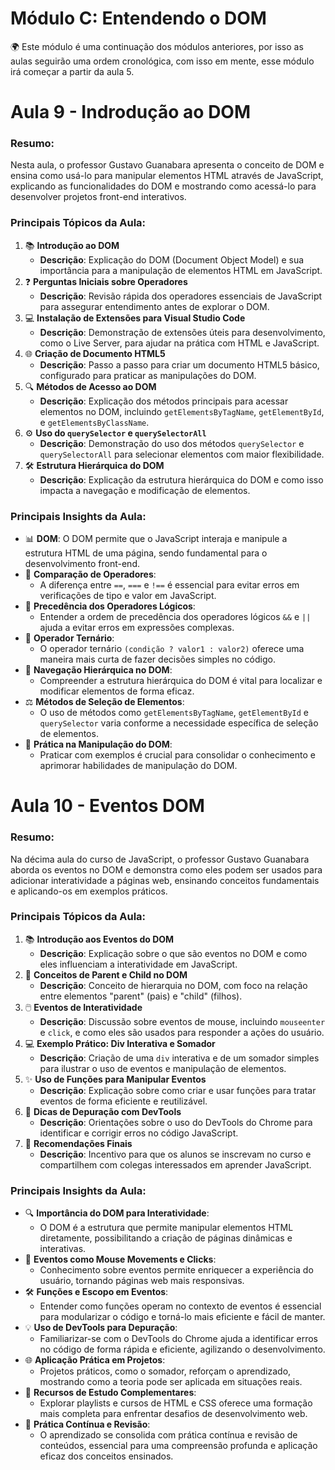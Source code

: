 # Módulo C: Entendendo o DOM

<aside>
🌍 Este módulo é uma continuação dos módulos anteriores, por isso as aulas seguirão uma ordem cronológica, com isso em mente, esse módulo irá começar a partir da aula 5.

</aside>

# Aula 9 - Indrodução ao DOM

### Resumo:

Nesta aula, o professor Gustavo Guanabara apresenta o conceito de DOM e ensina como usá-lo para manipular elementos HTML através de JavaScript, explicando as funcionalidades do DOM e mostrando como acessá-lo para desenvolver projetos front-end interativos.

### Principais Tópicos da Aula:

1. 📚 **Introdução ao DOM**
    - **Descrição**: Explicação do DOM (Document Object Model) e sua importância para a manipulação de elementos HTML em JavaScript.
2. ❓ **Perguntas Iniciais sobre Operadores**
    - **Descrição**: Revisão rápida dos operadores essenciais de JavaScript para assegurar entendimento antes de explorar o DOM.
3. 💻 **Instalação de Extensões para Visual Studio Code**
    - **Descrição**: Demonstração de extensões úteis para desenvolvimento, como o Live Server, para ajudar na prática com HTML e JavaScript.
4. 🌐 **Criação de Documento HTML5**
    - **Descrição**: Passo a passo para criar um documento HTML5 básico, configurado para praticar as manipulações do DOM.
5. 🔍 **Métodos de Acesso ao DOM**
    - **Descrição**: Explicação dos métodos principais para acessar elementos no DOM, incluindo `getElementsByTagName`, `getElementById`, e `getElementsByClassName`.
6. ⚙️ **Uso do `querySelector` e `querySelectorAll`**
    - **Descrição**: Demonstração do uso dos métodos `querySelector` e `querySelectorAll` para selecionar elementos com maior flexibilidade.
7. 🛠️ **Estrutura Hierárquica do DOM**
    - **Descrição**: Explicação da estrutura hierárquica do DOM e como isso impacta a navegação e modificação de elementos.

### Principais Insights da Aula:

- 📊 **DOM**: O DOM permite que o JavaScript interaja e manipule a estrutura HTML de uma página, sendo fundamental para o desenvolvimento front-end.
- 🔄 **Comparação de Operadores**:
    - A diferença entre `==`, `===` e `!==` é essencial para evitar erros em verificações de tipo e valor em JavaScript.
- 🔗 **Precedência dos Operadores Lógicos**:
    - Entender a ordem de precedência dos operadores lógicos `&&` e `||` ajuda a evitar erros em expressões complexas.
- 🌟 **Operador Ternário**:
    - O operador ternário `(condição ? valor1 : valor2)` oferece uma maneira mais curta de fazer decisões simples no código.
- 🧩 **Navegação Hierárquica no DOM**:
    - Compreender a estrutura hierárquica do DOM é vital para localizar e modificar elementos de forma eficaz.
- ⚖️ **Métodos de Seleção de Elementos**:
    - O uso de métodos como `getElementsByTagName`, `getElementById` e `querySelector` varia conforme a necessidade específica de seleção de elementos.
- 🔧 **Prática na Manipulação do DOM**:
    - Praticar com exemplos é crucial para consolidar o conhecimento e aprimorar habilidades de manipulação do DOM.

# Aula 10 - Eventos DOM

### Resumo:

Na décima aula do curso de JavaScript, o professor Gustavo Guanabara aborda os eventos no DOM e demonstra como eles podem ser usados para adicionar interatividade a páginas web, ensinando conceitos fundamentais e aplicando-os em exemplos práticos.

### Principais Tópicos da Aula:

1. 📚 **Introdução aos Eventos do DOM**
    - **Descrição**: Explicação sobre o que são eventos no DOM e como eles influenciam a interatividade em JavaScript.
2. 🧩 **Conceitos de Parent e Child no DOM**
    - **Descrição**: Conceito de hierarquia no DOM, com foco na relação entre elementos "parent" (pais) e "child" (filhos).
3. 🖱️ **Eventos de Interatividade**
    - **Descrição**: Discussão sobre eventos de mouse, incluindo `mouseenter` e `click`, e como eles são usados para responder a ações do usuário.
4. 💻 **Exemplo Prático: Div Interativa e Somador**
    - **Descrição**: Criação de uma `div` interativa e de um somador simples para ilustrar o uso de eventos e manipulação de elementos.
5. ✨ **Uso de Funções para Manipular Eventos**
    - **Descrição**: Explicação sobre como criar e usar funções para tratar eventos de forma eficiente e reutilizável.
6. 🔧 **Dicas de Depuração com DevTools**
    - **Descrição**: Orientações sobre o uso do DevTools do Chrome para identificar e corrigir erros no código JavaScript.
7. 🎉 **Recomendações Finais**
    - **Descrição**: Incentivo para que os alunos se inscrevam no curso e compartilhem com colegas interessados em aprender JavaScript.

### Principais Insights da Aula:

- 🔍 **Importância do DOM para Interatividade**:
    - O DOM é a estrutura que permite manipular elementos HTML diretamente, possibilitando a criação de páginas dinâmicas e interativas.
- 🎨 **Eventos como Mouse Movements e Clicks**:
    - Conhecimento sobre eventos permite enriquecer a experiência do usuário, tornando páginas web mais responsivas.
- 🛠️ **Funções e Escopo em Eventos**:
    - Entender como funções operam no contexto de eventos é essencial para modularizar o código e torná-lo mais eficiente e fácil de manter.
- 💡 **Uso de DevTools para Depuração**:
    - Familiarizar-se com o DevTools do Chrome ajuda a identificar erros no código de forma rápida e eficiente, agilizando o desenvolvimento.
- 🌐 **Aplicação Prática em Projetos**:
    - Projetos práticos, como o somador, reforçam o aprendizado, mostrando como a teoria pode ser aplicada em situações reais.
- 📖 **Recursos de Estudo Complementares**:
    - Explorar playlists e cursos de HTML e CSS oferece uma formação mais completa para enfrentar desafios de desenvolvimento web.
- 🚀 **Prática Contínua e Revisão**:
    - O aprendizado se consolida com prática contínua e revisão de conteúdos, essencial para uma compreensão profunda e aplicação eficaz dos conceitos ensinados.